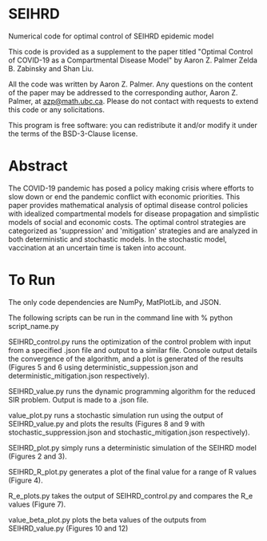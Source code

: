 # SEIHRD
Numerical code for optimal control of SEIHRD epidemic model 

This code is provided as a supplement to the paper titled "Optimal Control of COVID-19 as a Compartmental Disease Model" by Aaron Z. Palmer Zelda B. Zabinsky and Shan Liu.

All the code was written by Aaron Z. Palmer. Any questions on the content of the paper may be addressed to the corresponding author, Aaron Z. Palmer, at azp@math.ubc.ca. Please do not contact with requests to extend this code or any solicitations.

This program is free software: you can redistribute it and/or modify it under the terms of the BSD-3-Clause license.

# Abstract
The COVID-19 pandemic has posed a policy making crisis where efforts to slow down or end the pandemic conflict with economic priorities.  This paper provides mathematical analysis of optimal disease control policies with idealized compartmental models for disease propagation and simplistic models of social and economic costs.  The optimal control strategies are categorized as 'suppression' and 'mitigation' strategies and are analyzed in both deterministic and stochastic models.  In the stochastic model, vaccination at an uncertain time is taken into account.

# To Run
The only code dependencies are NumPy, MatPlotLib, and JSON.

The following scripts can be run in the command line with % python script_name.py

SEIHRD_control.py runs the optimization of the control problem with input from a specified .json file and output to a similar file.   Console output details the convergence of the algorithm, and a plot is generated of the results (Figures 5 and 6 using deterministic_suppession.json and deterministic_mitigation.json respectively).

SEIHRD_value.py runs the dynamic programming algorithm for the reduced SIR problem.  Output is made to a .json file.

value_plot.py runs a stochastic simulation run using the output of SEIHRD_value.py and plots the results (Figures 8 and 9 with stochastic_suppression.json and stochastic_mitigation.json respectively).

SEIHRD_plot.py simply runs a deterministic simulation of the SEIHRD model (Figures 2 and 3).

SEIHRD_R_plot.py generates a plot of the final value for a range of R values (Figure 4).

R_e_plots.py takes the output of SEIHRD_control.py and compares the R_e values (Figure 7).

value_beta_plot.py plots the beta values of the outputs from SEIHRD_value.py (Figures 10 and 12)